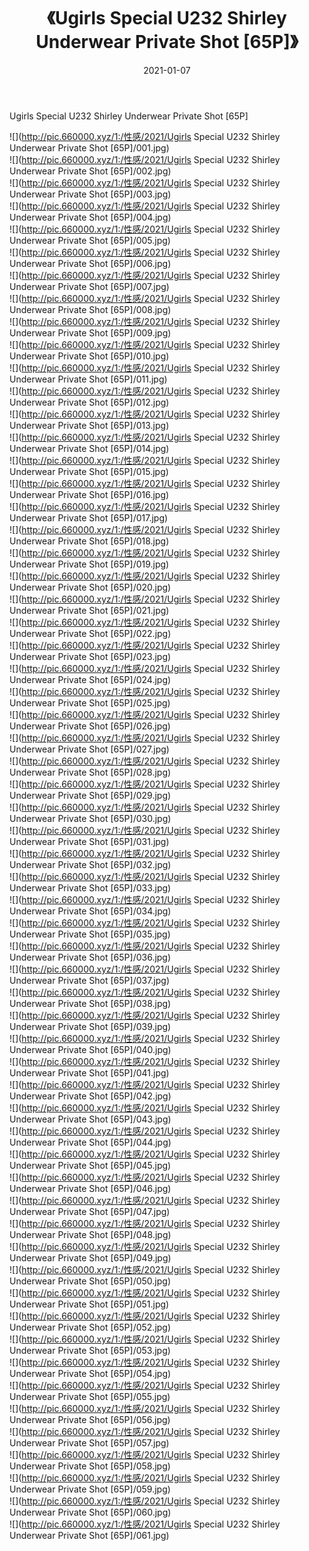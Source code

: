 ﻿---
layout: post
title:  《Ugirls Special U232 Shirley Underwear Private Shot [65P]》
date:   2021-01-07
img: http://pic.660000.xyz/1:/性感/2021/Ugirls Special U232 Shirley Underwear Private Shot [65P]/000.jpg
categories: [美女, 清纯, 唯美]
---

Ugirls Special U232 Shirley Underwear Private Shot [65P]

  ![](http://pic.660000.xyz/1:/性感/2021/Ugirls Special U232 Shirley Underwear Private Shot [65P]/001.jpg) <br> ![](http://pic.660000.xyz/1:/性感/2021/Ugirls Special U232 Shirley Underwear Private Shot [65P]/002.jpg) <br> ![](http://pic.660000.xyz/1:/性感/2021/Ugirls Special U232 Shirley Underwear Private Shot [65P]/003.jpg) <br> ![](http://pic.660000.xyz/1:/性感/2021/Ugirls Special U232 Shirley Underwear Private Shot [65P]/004.jpg) <br> ![](http://pic.660000.xyz/1:/性感/2021/Ugirls Special U232 Shirley Underwear Private Shot [65P]/005.jpg) <br> ![](http://pic.660000.xyz/1:/性感/2021/Ugirls Special U232 Shirley Underwear Private Shot [65P]/006.jpg) <br> ![](http://pic.660000.xyz/1:/性感/2021/Ugirls Special U232 Shirley Underwear Private Shot [65P]/007.jpg) <br> ![](http://pic.660000.xyz/1:/性感/2021/Ugirls Special U232 Shirley Underwear Private Shot [65P]/008.jpg) <br> ![](http://pic.660000.xyz/1:/性感/2021/Ugirls Special U232 Shirley Underwear Private Shot [65P]/009.jpg) <br> ![](http://pic.660000.xyz/1:/性感/2021/Ugirls Special U232 Shirley Underwear Private Shot [65P]/010.jpg) <br> ![](http://pic.660000.xyz/1:/性感/2021/Ugirls Special U232 Shirley Underwear Private Shot [65P]/011.jpg) <br> ![](http://pic.660000.xyz/1:/性感/2021/Ugirls Special U232 Shirley Underwear Private Shot [65P]/012.jpg) <br> ![](http://pic.660000.xyz/1:/性感/2021/Ugirls Special U232 Shirley Underwear Private Shot [65P]/013.jpg) <br> ![](http://pic.660000.xyz/1:/性感/2021/Ugirls Special U232 Shirley Underwear Private Shot [65P]/014.jpg) <br> ![](http://pic.660000.xyz/1:/性感/2021/Ugirls Special U232 Shirley Underwear Private Shot [65P]/015.jpg) <br> ![](http://pic.660000.xyz/1:/性感/2021/Ugirls Special U232 Shirley Underwear Private Shot [65P]/016.jpg) <br> ![](http://pic.660000.xyz/1:/性感/2021/Ugirls Special U232 Shirley Underwear Private Shot [65P]/017.jpg) <br> ![](http://pic.660000.xyz/1:/性感/2021/Ugirls Special U232 Shirley Underwear Private Shot [65P]/018.jpg) <br> ![](http://pic.660000.xyz/1:/性感/2021/Ugirls Special U232 Shirley Underwear Private Shot [65P]/019.jpg) <br> ![](http://pic.660000.xyz/1:/性感/2021/Ugirls Special U232 Shirley Underwear Private Shot [65P]/020.jpg) <br> ![](http://pic.660000.xyz/1:/性感/2021/Ugirls Special U232 Shirley Underwear Private Shot [65P]/021.jpg) <br> ![](http://pic.660000.xyz/1:/性感/2021/Ugirls Special U232 Shirley Underwear Private Shot [65P]/022.jpg) <br> ![](http://pic.660000.xyz/1:/性感/2021/Ugirls Special U232 Shirley Underwear Private Shot [65P]/023.jpg) <br> ![](http://pic.660000.xyz/1:/性感/2021/Ugirls Special U232 Shirley Underwear Private Shot [65P]/024.jpg) <br> ![](http://pic.660000.xyz/1:/性感/2021/Ugirls Special U232 Shirley Underwear Private Shot [65P]/025.jpg) <br> ![](http://pic.660000.xyz/1:/性感/2021/Ugirls Special U232 Shirley Underwear Private Shot [65P]/026.jpg) <br> ![](http://pic.660000.xyz/1:/性感/2021/Ugirls Special U232 Shirley Underwear Private Shot [65P]/027.jpg) <br> ![](http://pic.660000.xyz/1:/性感/2021/Ugirls Special U232 Shirley Underwear Private Shot [65P]/028.jpg) <br> ![](http://pic.660000.xyz/1:/性感/2021/Ugirls Special U232 Shirley Underwear Private Shot [65P]/029.jpg) <br> ![](http://pic.660000.xyz/1:/性感/2021/Ugirls Special U232 Shirley Underwear Private Shot [65P]/030.jpg) <br> ![](http://pic.660000.xyz/1:/性感/2021/Ugirls Special U232 Shirley Underwear Private Shot [65P]/031.jpg) <br> ![](http://pic.660000.xyz/1:/性感/2021/Ugirls Special U232 Shirley Underwear Private Shot [65P]/032.jpg) <br> ![](http://pic.660000.xyz/1:/性感/2021/Ugirls Special U232 Shirley Underwear Private Shot [65P]/033.jpg) <br> ![](http://pic.660000.xyz/1:/性感/2021/Ugirls Special U232 Shirley Underwear Private Shot [65P]/034.jpg) <br> ![](http://pic.660000.xyz/1:/性感/2021/Ugirls Special U232 Shirley Underwear Private Shot [65P]/035.jpg) <br> ![](http://pic.660000.xyz/1:/性感/2021/Ugirls Special U232 Shirley Underwear Private Shot [65P]/036.jpg) <br> ![](http://pic.660000.xyz/1:/性感/2021/Ugirls Special U232 Shirley Underwear Private Shot [65P]/037.jpg) <br> ![](http://pic.660000.xyz/1:/性感/2021/Ugirls Special U232 Shirley Underwear Private Shot [65P]/038.jpg) <br> ![](http://pic.660000.xyz/1:/性感/2021/Ugirls Special U232 Shirley Underwear Private Shot [65P]/039.jpg) <br> ![](http://pic.660000.xyz/1:/性感/2021/Ugirls Special U232 Shirley Underwear Private Shot [65P]/040.jpg) <br> ![](http://pic.660000.xyz/1:/性感/2021/Ugirls Special U232 Shirley Underwear Private Shot [65P]/041.jpg) <br> ![](http://pic.660000.xyz/1:/性感/2021/Ugirls Special U232 Shirley Underwear Private Shot [65P]/042.jpg) <br> ![](http://pic.660000.xyz/1:/性感/2021/Ugirls Special U232 Shirley Underwear Private Shot [65P]/043.jpg) <br> ![](http://pic.660000.xyz/1:/性感/2021/Ugirls Special U232 Shirley Underwear Private Shot [65P]/044.jpg) <br> ![](http://pic.660000.xyz/1:/性感/2021/Ugirls Special U232 Shirley Underwear Private Shot [65P]/045.jpg) <br> ![](http://pic.660000.xyz/1:/性感/2021/Ugirls Special U232 Shirley Underwear Private Shot [65P]/046.jpg) <br> ![](http://pic.660000.xyz/1:/性感/2021/Ugirls Special U232 Shirley Underwear Private Shot [65P]/047.jpg) <br> ![](http://pic.660000.xyz/1:/性感/2021/Ugirls Special U232 Shirley Underwear Private Shot [65P]/048.jpg) <br> ![](http://pic.660000.xyz/1:/性感/2021/Ugirls Special U232 Shirley Underwear Private Shot [65P]/049.jpg) <br> ![](http://pic.660000.xyz/1:/性感/2021/Ugirls Special U232 Shirley Underwear Private Shot [65P]/050.jpg) <br> ![](http://pic.660000.xyz/1:/性感/2021/Ugirls Special U232 Shirley Underwear Private Shot [65P]/051.jpg) <br> ![](http://pic.660000.xyz/1:/性感/2021/Ugirls Special U232 Shirley Underwear Private Shot [65P]/052.jpg) <br> ![](http://pic.660000.xyz/1:/性感/2021/Ugirls Special U232 Shirley Underwear Private Shot [65P]/053.jpg) <br> ![](http://pic.660000.xyz/1:/性感/2021/Ugirls Special U232 Shirley Underwear Private Shot [65P]/054.jpg) <br> ![](http://pic.660000.xyz/1:/性感/2021/Ugirls Special U232 Shirley Underwear Private Shot [65P]/055.jpg) <br> ![](http://pic.660000.xyz/1:/性感/2021/Ugirls Special U232 Shirley Underwear Private Shot [65P]/056.jpg) <br> ![](http://pic.660000.xyz/1:/性感/2021/Ugirls Special U232 Shirley Underwear Private Shot [65P]/057.jpg) <br> ![](http://pic.660000.xyz/1:/性感/2021/Ugirls Special U232 Shirley Underwear Private Shot [65P]/058.jpg) <br> ![](http://pic.660000.xyz/1:/性感/2021/Ugirls Special U232 Shirley Underwear Private Shot [65P]/059.jpg) <br> ![](http://pic.660000.xyz/1:/性感/2021/Ugirls Special U232 Shirley Underwear Private Shot [65P]/060.jpg) <br> ![](http://pic.660000.xyz/1:/性感/2021/Ugirls Special U232 Shirley Underwear Private Shot [65P]/061.jpg) <br>